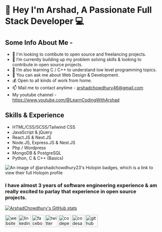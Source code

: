 # [&#x200B;](#)👋 Hey I'm Arshad, A Passionate Full Stack Developer 💻

## [&#x200B;](#)Some Info About Me - 
- 👯 I'm looking to contibute to open source and freelancing projects.
- 🔭 I’m currently building up my problem solving skills & looking to contribute in open source projects.
- 🌱 I’m also learning C / C++ to understand low level programming topics.
- 💬 You can ask me about Web Design & Development.
- 💰 Open to all kinds of work from home. 
- 📫 Mail me to contact anytime - arshadchowdhury46@gmail.com
- My youtube channel - https://www.youtube.com/@LearnCodingWithArshad


## [&#x200B;](#)Skills & Experience
- HTML/CSS/SCSS/Tailwind CSS
- JavaScript & jQuery
- React.JS & Next.JS
- Node.JS, Express.JS & Nest.JS
- Php / Wordpress
- MongoDB & PostgreSQL
- Python, C & C++ (Basics)

![An image of @arshadchowdhury23's Holopin badges, which is a link to view their full Holopin profile](https://holopin.me/arshadchowdhury23)


### [&#x200B;](#)I have almost 3 years of software engineering experience & am really excited to parlay that experience in open source projects.
[![ArshadChowdhury's GitHub stats](https://github-readme-stats.vercel.app/api?username=arshadchowdhury)](https://github.com/arshadchowdhury/github-readme-stats)


[<img src='https://cdn.jsdelivr.net/npm/simple-icons@3.0.1/icons/icloud.svg' alt='website' height='40'>](https://bettermailarshad.netlify.app/)  [<img src='https://cdn.jsdelivr.net/npm/simple-icons@3.0.1/icons/linkedin.svg' alt='linkedin' height='40'>](https://www.linkedin.com/in/mohammed-arshad-67920b213/) [<img src='https://cdn.jsdelivr.net/npm/simple-icons@3.0.1/icons/facebook.svg' alt='facebook' height='40'>](https://www.facebook.com/arshad.chowdhury23/)  [<img src='https://cdn.jsdelivr.net/npm/simple-icons@3.0.1/icons/twitter.svg' alt='twitter' height='40'>](https://twitter.com/@Arshaaaaaaaaaad)  [<img src='https://cdn.jsdelivr.net/npm/simple-icons@3.0.1/icons/codepen.svg' alt='codepen' height='40'>](https://codepen.io/Serial_killer_00)  [<img src='https://cdn.jsdelivr.net/npm/simple-icons@3.0.1/icons/codesandbox.svg' alt='codesandbox' height='40'>](https://codesandbox.io/u/ArshadChowdhury)  [<img src='https://cdn.jsdelivr.net/npm/simple-icons@3.0.1/icons/github.svg' alt='github' height='40'>](https://github.com/arshad-repliq)
